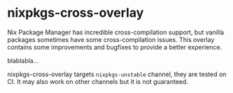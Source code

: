 # nixpkgs-cross-overlay

Nix Package Manager has incredible cross-compilation support, but vanilla packages 
sometimes have some cross-compilation issues. This overlay contains some improvements 
and bugfixes to provide a better experience.

blablabla...

nixpkgs-cross-overlay targets `nixpkgs-unstable` channel, they are tested on CI. 
It may also work on other channels but it is not guaranteed.
